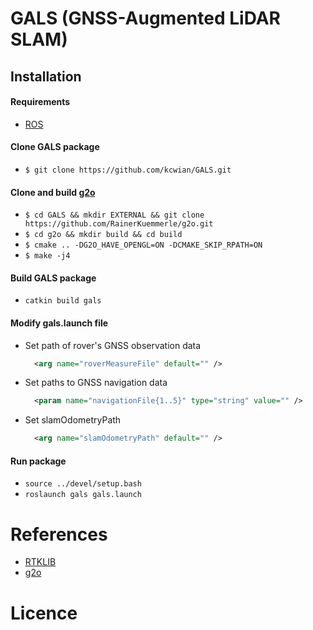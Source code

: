 # GALS (GNSS-Augmented LiDAR SLAM)

## Installation
#### Requirements
- [ROS](https://wiki.ros.org/ROS/Installation)

#### Clone **GALS** package
* `$ git clone https://github.com/kcwian/GALS.git`

#### Clone and build [g2o](https://github.com/RainerKuemmerle/g2o)
* `$ cd GALS && mkdir EXTERNAL && git clone https://github.com/RainerKuemmerle/g2o.git` 
* `$ cd g2o && mkdir build && cd build`
* `$ cmake .. -DG2O_HAVE_OPENGL=ON -DCMAKE_SKIP_RPATH=ON`
* `$ make -j4`

#### Build **GALS** package
* `catkin build gals`

#### Modify **gals.launch** file
* Set path of rover's GNSS observation data
  ```xml
    <arg name="roverMeasureFile" default="" />
  ```
* Set paths to GNSS navigation data
  ```xml
    <param name="navigationFile{1..5}" type="string" value="" />
     ```
* Set slamOdometryPath 
  ```xml
    <arg name="slamOdometryPath" default="" />
  ```

#### Run package
* `source ../devel/setup.bash`
* `roslaunch gals gals.launch`

# References
* [RTKLIB](https://github.com/tomojitakasu/RTKLIB/tree/rtklib_2.4.3)
* [g2o](https://github.com/RainerKuemmerle/g2o)


# Licence
